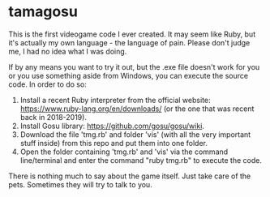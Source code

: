 # tamagosu

This is the first videogame code I ever created.
It may seem like Ruby, but it's actually my own language - the language of pain.
Please don't judge me, I had no idea what I was doing.

If by any means you want to try it out, but the .exe file doesn't work for you or you use something aside from Windows, you can execute the source code.
In order to do so:
1) Install a recent Ruby interpreter from the official website: https://www.ruby-lang.org/en/downloads/ (or the one that was recent back in 2018-2019).
2) Install Gosu library: https://github.com/gosu/gosu/wiki.
3) Download the file 'tmg.rb' and folder 'vis' (with all the very important stuff inside) from this repo and put them into one folder.
4) Open the folder containing 'tmg.rb' and 'vis' via the command line/terminal and enter the command "ruby tmg.rb" to execute the code.

There is nothing much to say about the game itself. Just take care of the pets. Sometimes they will try to talk to you.

